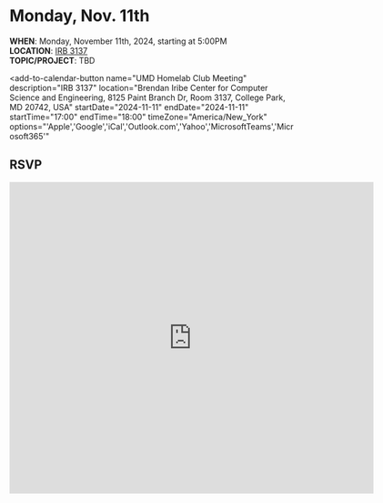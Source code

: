 # Monday, Nov. 11th

<script src="https://cdn.jsdelivr.net/npm/add-to-calendar-button@2" async defer></script>

**WHEN**: Monday, November 11th, 2024, starting at 5:00PM\
**LOCATION**: <a href="https://iribe.umd.edu/" target="_blank">IRB 3137</a>\
**TOPIC/PROJECT**: TBD

<add-to-calendar-button
name="UMD Homelab Club Meeting"
description="IRB 3137"
location="Brendan Iribe Center for Computer Science and Engineering, 8125 Paint Branch Dr, Room 3137, College Park, MD 20742, USA"
startDate="2024-11-11"
endDate="2024-11-11"
startTime="17:00"
endTime="18:00"
timeZone="America/New_York"
options="'Apple','Google','iCal','Outlook.com','Yahoo','MicrosoftTeams','Microsoft365'"

> </add-to-calendar-button>

<!-- <span style="font-weight:bold;color:red">Date</span>: Monday, November 4th, 2024 <br/> -->
<!-- <span style="font-weight:bold;color:red">Start time</span>: 5:00PM -->

## RSVP

<iframe src="https://docs.google.com/forms/d/e/1FAIpQLSdbHfA0YXdcaVA5wxkeTDBg-8eZGtW8ys_3ZIfEgS6jqJWYCg/viewform?embedded=true" width="640" height="547" frameborder="0" marginheight="0" marginwidth="0">Loading…</iframe>

<!-- ## Slides

<iframe src="{{ "/assets/slides/2024-11-04.pdf" | relative_url }}" width="100%" height="600px" frameborder="0" marginheight="0" marginwidth="0">Loading…</iframe> -->
